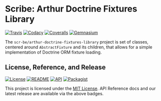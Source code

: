 # Scribe: Arthur Doctrine Fixtures Library

[![Travis](https://scr.be/arthur-doctrine-fixtures-library/travis_shield)](https://scr.be/arthur-doctrine-fixtures-library/travis)
[![Codacy](https://scr.be/arthur-doctrine-fixtures-library/codacy_shield)](https://scr.be/arthur-doctrine-fixtures-library/codacy)
[![Coveralls](https://scr.be/arthur-doctrine-fixtures-library/coveralls_shield)](https://scr.be/arthur-doctrine-fixtures-library/coveralls)
[![Gemnasium](https://scr.be/arthur-doctrine-fixtures-library/gemnasium_shield)](https://scr.be/arthur-doctrine-fixtures-library/gemnasium)

The `scr-be/arthur-doctrine-fixtures-library` project is set of classes, centered around `AbstractFixture` and its children,
that allows for a simple implementation of Doctrine ORM fixture loading.

## License, Reference, and Release

[![License](https://scr.be/arthur-doctrine-fixtures-library/license_shield)](https://scr.be/arthur-doctrine-fixtures-library/license)
[![README](https://scr.be/arthur-doctrine-fixtures-library/readme_shield)](https://scr.be/arthur-doctrine-fixtures-library/readme)
[![API](https://scr.be/arthur-doctrine-fixtures-library/api_shield)](https://scr.be/arthur-doctrine-fixtures-library/api)
[![Packagist](https://scr.be/arthur-doctrine-fixtures-library/packagist_shield)](https://scr.be/arthur-doctrine-fixtures-library/packagist)

This project is licensed under the [MIT License](https://scr.be/arthur-doctrine-fixtures-library/license).
API Reference docs and our latest release are available via the above badges.
